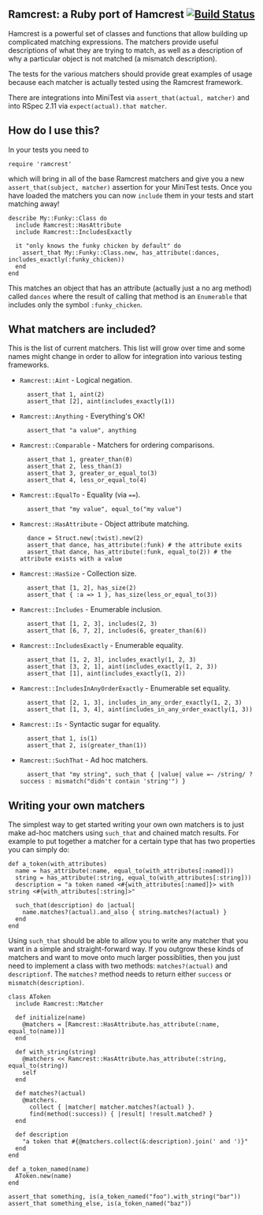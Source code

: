 Ramcrest: a Ruby port of Hamcrest [![Build Status](https://secure.travis-ci.org/hamcrest/ramcrest.png?branch=master)](http://travis-ci.org/hamcrest/ramcrest)
---------------------------------

Hamcrest is a powerful set of classes and functions that allow building
up complicated matching expressions. The matchers provide useful descriptions
of what they are trying to match, as well as a description of why a particular
object is not matched (a mismatch description).

The tests for the various matchers should provide great examples of usage because
each matcher is actually tested using the Ramcrest framework.

There are integrations into MiniTest via `assert_that(actual, matcher)` and 
into RSpec 2.11 via `expect(actual).that matcher`.

How do I use this?
------------------

In your tests you need to

    require 'ramcrest'

which will bring in all of the base Ramcrest matchers and give you a new
`assert_that(subject, matcher)` assertion for your MiniTest tests. Once you
have loaded the matchers you can now `include` them in your tests and start
matching away!

    describe My::Funky::Class do
      include Ramcrest::HasAttribute
      include Ramcrest::IncludesExactly

      it "only knows the funky chicken by default" do
        assert_that My::Funky::Class.new, has_attribute(:dances, includes_exactly(:funky_chicken))
      end
    end

This matches an object that has an attribute (actually just a no arg method)
called `dances` where the result of calling that method is an `Enumerable` that
includes only the symbol `:funky_chicken`.

What matchers are included?
---------------------------

This is the list of current matchers. This list will grow over time and some
names might change in order to allow for integration into various testing
frameworks.

* `Ramcrest::Aint` - Logical negation.

        assert_that 1, aint(2)
        assert_that [2], aint(includes_exactly(1))

* `Ramcrest::Anything` - Everything's OK!

        assert_that "a value", anything

* `Ramcrest::Comparable` - Matchers for ordering comparisons.

        assert_that 1, greater_than(0)
        assert_that 2, less_than(3)
        assert_that 3, greater_or_equal_to(3)
        assert_that 4, less_or_equal_to(4)

* `Ramcrest::EqualTo` - Equality (via `==`).

        assert_that "my value", equal_to("my value")

* `Ramcrest::HasAttribute` - Object attribute matching.

        dance = Struct.new(:twist).new(2)
        assert_that dance, has_attribute(:funk) # the attribute exits
        assert_that dance, has_attribute(:funk, equal_to(2)) # the attribute exists with a value

* `Ramcrest::HasSize` - Collection size.

        assert_that [1, 2], has_size(2)
        assert_that { :a => 1 }, has_size(less_or_equal_to(3))

* `Ramcrest::Includes` - Enumerable inclusion.

        assert_that [1, 2, 3], includes(2, 3)
        assert_that [6, 7, 2], includes(6, greater_than(6))

* `Ramcrest::IncludesExactly` - Enumerable equality.

        assert_that [1, 2, 3], includes_exactly(1, 2, 3)
        assert_that [3, 2, 1], aint(includes_exactly(1, 2, 3))
        assert_that [1], aint(includes_exactly(1, 2))

* `Ramcrest::IncludesInAnyOrderExactly` - Enumerable set equality.

        assert_that [2, 1, 3], includes_in_any_order_exactly(1, 2, 3)
        assert_that [1, 3, 4], aint(includes_in_any_order_exactly(1, 3))

* `Ramcrest::Is` - Syntactic sugar for equality.

        assert_that 1, is(1)
        assert_that 2, is(greater_than(1))

* `Ramcrest::SuchThat` - Ad hoc matchers.

        assert_that "my string", such_that { |value| value =~ /string/ ? success : mismatch("didn't contain 'string'") }

Writing your own matchers
-------------------------

The simplest way to get started writing your own own matchers is to just make
ad-hoc matchers using `such_that` and chained match results. For example to put
together a matcher for a certain type that has two properties you can simply
do:

    def a_token(with_attributes)
      name = has_attribute(:name, equal_to(with_attributes[:named]))
      string = has_attribute(:string, equal_to(with_attributes[:string]))
      description = "a token named <#{with_attributes[:named]}> with string <#{with_attributes[:string]>"

      such_that(description) do |actual|
        name.matches?(actual).and_also { string.matches?(actual) }
      end
    end

Using `such_that` should be able to allow you to write any matcher that you
want in a simple and straight-forward way. If you outgrow these kinds of
matchers and want to move onto much larger possiblities, then you just need to
implement a class with two methods: `matches?(actual)` and `descriptionf`. The
`matches?` method needs to return either `success` or `mismatch(description)`.

    class AToken
      include Ramcrest::Matcher

      def initialize(name)
        @matchers = [Ramcrest::HasAttribute.has_attribute(:name, equal_to(name))]
      end

      def with_string(string)
        @matchers << Ramcrest::HasAttribute.has_attribute(:string, equal_to(string))
        self
      end

      def matches?(actual)
        @matchers.
          collect { |matcher| matcher.matches?(actual) }.
          find(method(:success)) { |result| !result.matched? }
      end

      def description
        "a token that #{@matchers.collect(&:description).join(' and ')}"
      end
    end

    def a_token_named(name)
      AToken.new(name)
    end

    assert_that something, is(a_token_named("foo").with_string("bar"))
    assert_that something_else, is(a_token_named("baz"))
